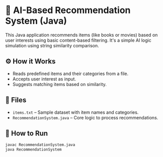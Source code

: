 # 🤖 AI-Based Recommendation System (Java)

This Java application recommends items (like books or movies) based on user interests using basic content-based filtering. It's a simple AI logic simulation using string similarity comparison.

## ⚙️ How it Works
- Reads predefined items and their categories from a file.
- Accepts user interest as input.
- Suggests matching items based on similarity.

## 📁 Files
- `items.txt` – Sample dataset with item names and categories.
- `RecommendationSystem.java` – Core logic to process recommendations.

## 🚀 How to Run
```bash
javac RecommendationSystem.java
java RecommendationSystem
